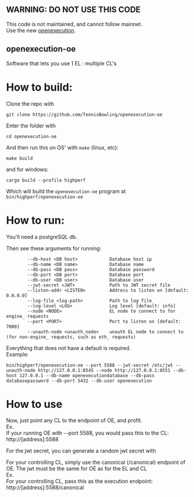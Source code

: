 ## WARNING: DO NOT USE THIS CODE
This code is not maintained, and cannot follow mainnet.  
Use the new [openexecution](https://github.com/tennisbowling/openexecution).

## openexecution-oe
Software that lets you use 1 EL : multiple CL's

# How to build:
Clone the repo with
```
git clone https://github.com/TennisBowling/openexecution-oe
```
Enter the folder with
```
cd openexecution-oe
```  

And then run this on OS' with `make` (linux, etc):  
```
make build
```
and for windows:  
```
cargo build --profile highperf
```
Which will build the `openexecution-oe` program at
`bin/highperf/openexecution-oe`

# How to run:
You'll need a postgreSQL db.  
  
Then see these arguments for running:  
```
        --db-host <DB host>            Database host ip
        --db-name <DB name>            Database name
        --db-pass <DB pass>            Database password
        --db-port <DB port>            Database port
        --db-user <DB user>            Database user
        --jwt-secret <JWT>             Path to JWT secret file
        --listen-addr <LISTEN>         Address to listen on [default: 0.0.0.0]
        --log-file <log-path>          Path to log file
        --log-level <LOG>              Log level [default: info]
        --node <NODE>                  EL node to connect to for engine_ requests
        --port <PORT>                  Port to listen on [default: 7000]
        --unauth-node <unauth_node>    unauth EL node to connect to (for non-engine_ requests, such as eth_ requests)
```
Everything that does not have a default is required.  
Example:  
```
bin/highperf/openexecution-oe --port 5588 --jwt-secret /etc/jwt --unauth-node http://127.0.0.1:8545 --node http://127.0.0.1:8551 --db-host 127.0.0.1 --db-name openexecutiondatabase --db-pass databasepassword --db-port 5432 --db-user openexecution
```  

# How to use
Now, just point any CL to the endpoint of OE, and profit.  
Ex.  
If your running OE with --port 5588, you would pass this to the CL:  
http://[address]:5588  

For the jwt secret, you can generate a random jwt secret with



For your controlling CL, simply use the canonical (/canonical) endpoint of OE. The jwt must be the same for OE as for the EL and CL  
Ex.  
For your controlling CL, pass this as the execution endpoint:  
http://[address]:5588/canonical
